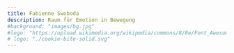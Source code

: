 ```yaml
---
title: Fabienne Swoboda
description: Raum für Emotion in Bewegung
#background: "images/bg.jpg"
#logo: "https://upload.wikimedia.org/wikipedia/commons/8/8e/Font_Awesome_5_regular_gem.svg"
# logo: "./cookie-bite-solid.svg"
---
```

